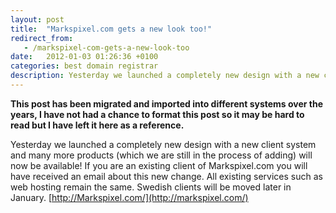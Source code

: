 ```yaml
---
layout: post
title:  "Markspixel.com gets a new look too!"
redirect_from:
   - /markspixel-com-gets-a-new-look-too
date:   2012-01-03 01:26:36 +0100
categories: best domain registrar
description: Yesterday we launched a completely new design with a new client system and many more products (which we are still in the process of adding) will now be available! If you are an existing client of Mark...
---
```


**This post has been migrated and imported into different systems over the years, I have not had a chance to format this post so it may be hard to read but I have left it here as a reference.**

Yesterday we launched a completely new design with a new client system and many more products (which we are still in the process of adding) will now be available! If you are an existing client of Markspixel.com you will have received an email about this new change. All existing services such as web hosting remain the same. Swedish clients will be moved later in January. [http://Markspixel.com/](http://markspixel.com/)